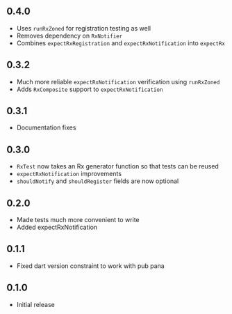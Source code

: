 ## 0.4.0
- Uses `runRxZoned` for registration testing as well
- Removes dependency on `RxNotifier`
- Combines `expectRxRegistration` and `expectRxNotification` into `expectRx`

## 0.3.2
- Much more reliable `expectRxNotification` verification using `runRxZoned`
- Adds `RxComposite` support to `expectRxNotification`

## 0.3.1
- Documentation fixes

## 0.3.0
- `RxTest` now takes an Rx generator function so that tests can be reused
- `expectRxNotification` improvements
- `shouldNotify` and `shouldRegister` fields are now optional

## 0.2.0
- Made tests much more convenient to write
- Added expectRxNotification

## 0.1.1
- Fixed dart version constraint to work with pub pana

## 0.1.0
- Initial release